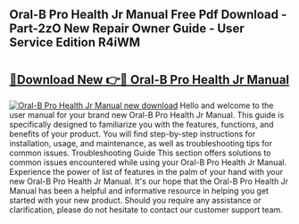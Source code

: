 ## Oral-B Pro Health Jr Manual Free Pdf Download - Part-2zO New Repair Owner Guide - User Service Edition R4iWM

# <h2><a href="http://bc20026.oget.top/?id=Oral-B+Pro+Health+Jr+Manual">🔗Download New 👉🔴 Oral-B Pro Health Jr Manual</a></h2>

[![Oral-B Pro Health Jr Manual new download](https://i.imgur.com/5g1atiW.png)](http://bc20026.oget.top/?id=Oral-B+Pro+Health+Jr+Manual)
Hello and welcome to the user manual for your brand new Oral-B Pro Health Jr Manual. This guide is specifically designed to familiarize you with the features, functions, and benefits of your product. You will find step-by-step instructions for installation, usage, and maintenance, as well as troubleshooting tips for common issues. Troubleshooting Guide This section offers solutions to common issues encountered while using your Oral-B Pro Health Jr Manual. Experience the power of list of features in the palm of your hand with your new Oral-B Pro Health Jr Manual. It's our hope that the Oral-B Pro Health Jr Manual has been a helpful and informative resource in helping you get started with your new product. Should you require any assistance or clarification, please do not hesitate to contact our customer support team.
